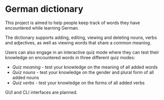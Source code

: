 # German dictionary

This project is aimed to help people keep track of words they have encountered while learning German.   

The dictionary supports adding, editing, viewing and deleting nouns, verbs and adjectives, as well as viewing words that share a common meaning.   

Users can also engage in an interactive quiz mode where they can test their knowledge on encountered words in three different quiz modes:  
  - *Quiz meaning* - test your knowledge on the meaning of all added words  
  - *Quiz nouns* - test your knowledge on the gender and plural form of all added nouns  
  - *Quiz verbs* - test your knowledge on the forms of all added verbs  

GUI and CLI interfaces are planned.